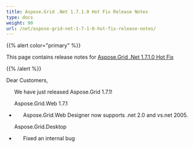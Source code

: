 ```yaml
---
title: Aspose.Grid .Net 1.7.1.0 Hot Fix Release Notes
type: docs
weight: 90
url: /net/aspose-grid-net-1-7-1-0-hot-fix-release-notes/
---
```


{{% alert color="primary" %}} 

This page contains release notes for [Aspose.Grid .Net 1.7.1.0 Hot Fix](https://downloads.aspose.com/cells/net/new-releases/aspose.grid-.net-1.7.1.0-hot-fix/)

{{% /alert %}} 

Dear Customers, 

`   `We have just released Aspose.Grid 1.7.1! 

`   `Aspose.Grid.Web 1.7.1 

- `   `Aspose.Grid.Web Designer now supports .net 2.0 and vs.net 2005.

`   `Aspose.Grid.Desktop 

- `   `Fixed an internal bug


